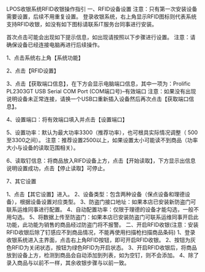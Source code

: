 LPOS收银系统RFID收银操作指引
一、RFID设备设置
注意：只有第一次安装设备需要设置，后续不用重复设置。
登录收银系统，右上角显示RFID图标则代表系统支持RFID收银，如没有如下图标请联系IT服务台同事进行安装。

首次点击可能会出现如下提示信息，如出现请按照以下步骤进行设置。
注意：请确保设备已经连接电脑再进行后续操作。

1、点击系统右上角【系统功能】

2、点击【RFID设置】

3、点击【获取端口信息】，在下方会显示电脑端口信息，其中一项为：Prolific PL2303GT USB Serial COM Port (COM端口号)–有效端口
注意：如果没有出现说明设备未正常连接，请换一个USB口重新插入设备然后再次点击【获取端口信息】。

4、设置端口：将有效端口填入并点击【设置端口】

5、设置功率：默认为最大功率3300（推荐功率），也可根具实际情况调整（ 500至3300之间）。
注意：推荐设置2500以上，如果设置太小可能读不到商品（功率大小与设备的读取范围相关）。

6、读取钉信息：将商品放入RIFD设备上方，点击【开始读取】，下方显示出信息说明设置成功，点击【停止读取】可停止。

7、其它设置

1、点击【其它设置】进入。
2、设备类型：包含两种设备（保点设备和理德设备），根据设备设置对应类型。
3、防盗门接口地址：如果本店已安装新防盗门可联系运维同事进行配置。
4、自动配置功率：仅限于理德的设备才能勾选，一般不用勾选。
5、将数据上传至防盗门：如果本店已安装防盗门可联系运维同事开启此功能，此功能为销售的商品经过防盗门将不报警。
二、开启RFID收银(注意：安装RFID收银后除了钉感应不到商品情况，不能再使用扫描枪扫描商品条码)
1、登录收银系统进入主界面，点击右上角RFID按钮，即可开启RFID收银。
2、按钮为灰色RFID为关闭状态，按钮为绿色RFID为开启状态。
3、开启RFID收银后，将商品放到设备上方，检测到商品会自动添加到列表，如为空钉，则不会添加。
4、除了录入商品与以前不一样，其余收银步骤与以前一致。
